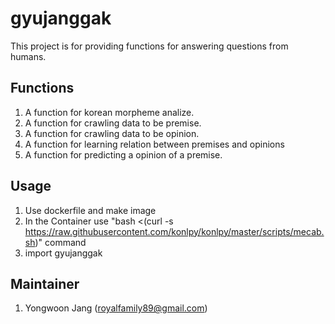 # gyujanggak
This project is for providing functions for answering questions from humans.

## Functions
1. A function for korean morpheme analize.
2. A function for crawling data to be premise.
3. A function for crawling data to be opinion.
4. A function for learning relation between premises and opinions
5. A function for predicting a opinion of a premise.

## Usage
1. Use dockerfile and make image 
2. In the Container use "bash <(curl -s https://raw.githubusercontent.com/konlpy/konlpy/master/scripts/mecab.sh)" command 
3. import gyujanggak

## Maintainer
1. Yongwoon Jang (royalfamily89@gmail.com)
